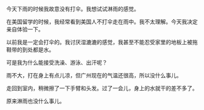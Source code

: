 
今天下雨的时候我故意没有打伞。我想试试淋雨的感觉。

在美国留学的时候，我经常看到美国人不打伞走在雨中。我不太理解。今天我决定亲自体验一下。

以前我是一定会打伞的。我讨厌湿漉漉的感觉，我甚至不能忍受家里的地板上被拖鞋带的到处都是水。

可是我为什么能接受洗澡、游泳、出汗呢？

雨不大，打在身上有点儿凉，但广州现在的气温还很高，所以没什么事儿。

走回到室内，稍微擦了一下手臂和头发。过了一会儿，身上的水就干的差不多了。

原来淋雨也没什么事儿。